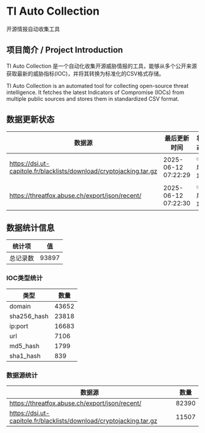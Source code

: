 # TI Auto Collection

 开源情报自动收集工具

## 项目简介 / Project Introduction

TI Auto Collection 是一个自动化收集开源威胁情报的工具，能够从多个公开来源获取最新的威胁指标(IOC)，并将其转换为标准化的CSV格式存储。

TI Auto Collection is an automated tool for collecting open-source threat intelligence. It fetches the latest Indicators of Compromise (IOCs) from multiple public sources and stores them in standardized CSV format.

## 数据更新状态

| 数据源 | 最后更新时间 | 状态 |
|--------|------------|------|
| https://dsi.ut-capitole.fr/blacklists/download/cryptojacking.tar.gz | 2025-06-12 07:22:29 | ✅ 成功 |
| https://threatfox.abuse.ch/export/json/recent/ | 2025-06-12 07:22:30 | ✅ 成功 |














































































## 数据统计信息

| 统计项 | 值 |
|--------|----|
| 总记录数 | 93897 |

### IOC类型统计

| 类型 | 数量 |
|------|------|
| domain | 43652 |
| sha256_hash | 23818 |
| ip:port | 16683 |
| url | 7106 |
| md5_hash | 1799 |
| sha1_hash | 839 |

### 数据源统计

| 数据源 | 数量 |
|--------|------|
| https://threatfox.abuse.ch/export/json/recent/ | 82390 |
| https://dsi.ut-capitole.fr/blacklists/download/cryptojacking.tar.gz | 11507 |
